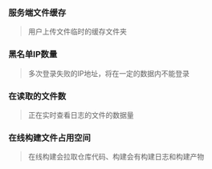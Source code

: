 ### 服务端文件缓存

> 用户上传文件临时的缓存文件夹

### 黑名单IP数量

> 多次登录失败的IP地址，将在一定的数据内不能登录

### 在读取的文件数

> 正在实时查看日志的文件的数据量

### 在线构建文件占用空间

> 在线构建会拉取仓库代码、构建会有构建日志和构建产物
